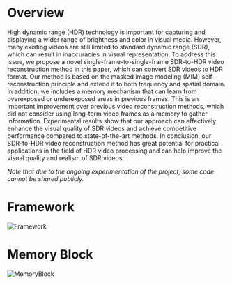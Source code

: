 # Overview
High dynamic range (HDR) technology is important for capturing and displaying a wider range of brightness and color in visual media. However, many existing videos are still limited to standard dynamic range (SDR), which can result in inaccuracies in visual representation. To address this issue, we propose a novel single-frame-to-single-frame SDR-to-HDR video reconstruction method in this paper, which can convert SDR videos to HDR format. Our method is based on the masked image modeling (MIM) self-reconstruction principle and extend it to both frequency and spatial domain. In addition, we includes a memory mechanism that can learn from overexposed or underexposed areas in previous frames. This is an important improvement over previous video reconstruction methods, which did not consider using long-term video frames as a memory to gather information. Experimental results show that our approach can effectively enhance the visual quality of SDR videos and achieve competitive performance compared to state-of-the-art methods. In conclusion, our SDR-to-HDR video reconstruction method has great potential for practical applications in the field of HDR video processing and can help improve the visual quality and realism of SDR videos.

_Note that due to the ongoing experimentation of the project, some code cannot be shared publicly._

# Framework
![Framework](https://github.com/Quentin2050267/new-HDR/assets/79886344/0449f400-ec1b-46d4-b5b6-a4b8fcb827f8)

# Memory Block
![MemoryBlock](https://github.com/Quentin2050267/new-HDR/assets/79886344/833f5394-cc94-4ebc-a570-88df17d52a34)


